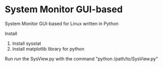 System Monitor GUI-based
========================

System Monitor GUI-based for Linux written in Python

Install
1. Install sysstat
2. Install matplotlib library for python

Run
run the SysView.py with the command "python /path/to/SysView.py"
